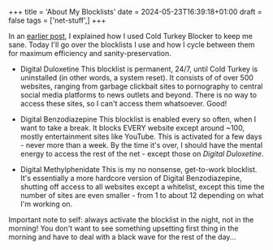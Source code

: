 +++
title = 'About My Blocklists'
date = 2024-05-23T16:39:18+01:00
draft = false
tags = ['net-stuff',]
+++

In an [earlier post](../the-internet-is-hell), I explained how I used Cold Turkey Blocker to keep me sane. Today I'll go over the blocklists I use and how I cycle between them for maximum efficiency and sanity-preservation.

- Digital Duloxetine
This blocklist is permanent, 24/7, until Cold Turkey is uninstalled (in other words, a system reset). It consists of of over 500 websites, ranging from garbage clickbait sites to pornography to central social media platforms to news outlets and beyond. There is no way to access these sites, so I can't access them whatsoever. Good!

- Digital Benzodiazepine
This blocklist is enabled every so often, when I want to take a break. It blocks EVERY website except around ~100, mostly entertainment sites like YouTube. This is activated for a few days - never more than a week. By the time it's over, I should have the mental energy to access the rest of the net - except those on *Digital Duloxetine*.

- Digital Methylphenidate
This is my no nonsense, get-to-work blocklist. It's essentially a more hardcore version of Digital Benzodiazepine, shutting off access to all websites except a whitelist, except this time the number of sites are even smaller - from 1 to about 12 depending on what I'm working on.

Important note to self: always activate the blocklist in the night, not in the morning! You don't want to see something upsetting first thing in the morning and have to deal with a black wave for the rest of the day...